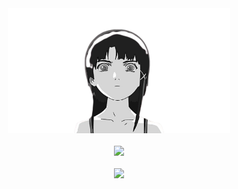 <div class="revan" align=center>
  <img src="avatar.png" height=200 alt="Avatar">
  <br><br>
  <img src="https://skillicons.dev/icons?i=py,cs,go,html,css">
  <br><br>
  <img src="https://count.getloli.com/get/@:revanflm?theme=booru-vp&darkmode=0" height=100>
</div>
